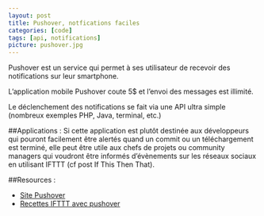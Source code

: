 ```yaml
---
layout: post
title: Pushover, notfications faciles
categories: [code]
tags: [api, notifications]
picture: pushover.jpg
---
```


Pushover est un service qui permet à ses utilisateur de recevoir des notifications sur leur smartphone.

L’application mobile Pushover coute 5$ et l’envoi des messages est illimité.

Le déclenchement des notifications se fait via une API ultra simple (nombreux exemples PHP, Java, terminal, etc.)

##Applications : 
Si cette application est plutôt destinée aux développeurs qui pouront facilement être alertés quand un commit ou un téléchargement est terminé, elle peut être utile aux chefs de projets ou community managers qui voudront être informés d’évènements sur les réseaux sociaux en utilisant IFTTT (cf post If This Then That).

##Resources :
- [Site Pushover](https://pushover.net)
- [Recettes IFTTT avec pushover](https://ifttt.com/recipes/search?q=pushover)